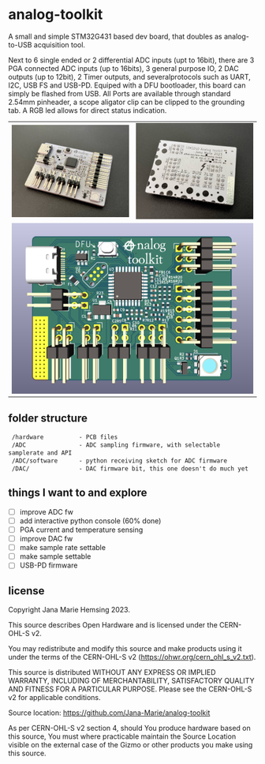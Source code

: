 # analog-toolkit
A small and simple STM32G431 based dev board, that doubles as analog-to-USB acquisition tool.

Next to 6 single ended or 2 differential ADC inputs (upt to 16bit), there are 3 PGA connected ADC inputs (up to 16bits), 3 general purpose IO, 2 DAC outputs (up to 12bit), 2 Timer outputs, and severalprotocols such as UART, I2C, USB FS and USB-PD.
Equiped with a DFU bootloader, this board can simply be flashed from USB. All Ports are available through standard 2.54mm pinheader, a scope aligator clip can be clipped to the grounding tab. A RGB led allows for direct status indication.

<table>
  <tbody>
    <tr>
      <td>
        <img src="/front.jpg" title="A white pcb reading “analog toolkit”, where the a is an anarchy a. There is a MCU, USB, pin headers and a led"/>
      </td>
      <td>
        <img src="/back.jpg" title="Back side of the pcb with pin annotations, and some more informations on the hw, as well as silkscreen art"/>
      </td>
    </tr>
    <tr>
      <td colspan="2">
        <img src="render.png" title="render of front side of pcb"/>
      </td>
    </tr>
  </tbody>
</table>

## folder structure
```
 /hardware          - PCB files
 /ADC               - ADC sampling firmware, with selectable samplerate and API
 /ADC/software      - python receiving sketch for ADC firmware
 /DAC/              - DAC firmware bit, this one doesn't do much yet
```

## things I want to and explore

 - [ ] improve ADC fw
  - [ ] add interactive python console (60% done)
  - [ ] PGA current and temperature sensing
 - [ ] improve DAC fw
  - [ ] make sample rate settable
  - [ ] make sample settable
 - [ ] USB-PD firmware
 
## license
 
Copyright Jana Marie Hemsing 2023.

This source describes Open Hardware and is licensed under the CERN-OHL-S v2.

You may redistribute and modify this source and make products using it under the terms of the CERN-OHL-S v2 (https://ohwr.org/cern_ohl_s_v2.txt).

This source is distributed WITHOUT ANY EXPRESS OR IMPLIED WARRANTY, INCLUDING OF MERCHANTABILITY, SATISFACTORY QUALITY AND FITNESS FOR A PARTICULAR PURPOSE. Please see the CERN-OHL-S v2 for applicable conditions.

Source location: https://github.com/Jana-Marie/analog-toolkit

As per CERN-OHL-S v2 section 4, should You produce hardware based on this source, You must where practicable maintain the Source Location visible on the external case of the Gizmo or other products you make using this source.
